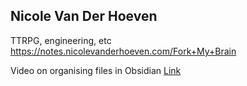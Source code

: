 ## Nicole Van Der Hoeven
TTRPG, engineering, etc
https://notes.nicolevanderhoeven.com/Fork+My+Brain

Video on organising files in Obsidian [Link](https://www.youtube.com/watch?v=vS-b_RUtL1A)
